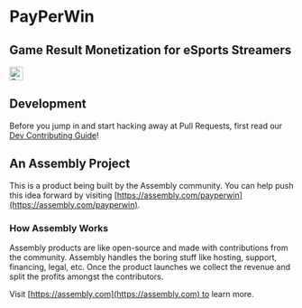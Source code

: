 # PayPerWin

## Game Result Monetization for eSports Streamers

<a href="https://assembly.com/payperwin/bounties?utm_campaign=assemblage&utm_source=payperwin&utm_medium=repo_badge"><img src="https://asm-badger.herokuapp.com/payperwin/badges/tasks.svg" height="24px" alt="Open Tasks" /></a>

## Development

Before you jump in and start hacking away at Pull Requests, first read our [Dev Contributing Guide](https://github.com/asm-products/payperwin/blob/master/CONTRIBUTING.md)!

## An Assembly Project

This is a product being built by the Assembly community. You can help push this idea forward by visiting [https://assembly.com/payperwin](https://assembly.com/payperwin).

### How Assembly Works

Assembly products are like open-source and made with contributions from the community. Assembly handles the boring stuff like hosting, support, financing, legal, etc. Once the product launches we collect the revenue and split the profits amongst the contributors.

Visit [https://assembly.com](https://assembly.com) to learn more.
